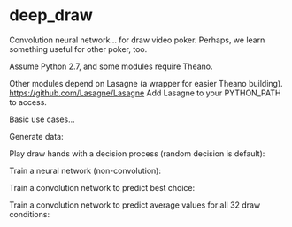 # deep_draw
Convolution neural network... for draw video poker. Perhaps, we learn something useful for other poker, too.

Assume Python 2.7, and some modules require Theano.

Other modules depend on Lasagne (a wrapper for easier Theano building). https://github.com/Lasagne/Lasagne
Add Lasagne to your PYTHON_PATH to access.

Basic use cases...

Generate data:

Play draw hands with a decision process (random decision is default):

Train a neural network (non-convolution):

Train a convolution network to predict best choice: 

Train a convolution network to predict average values for all 32 draw conditions:


